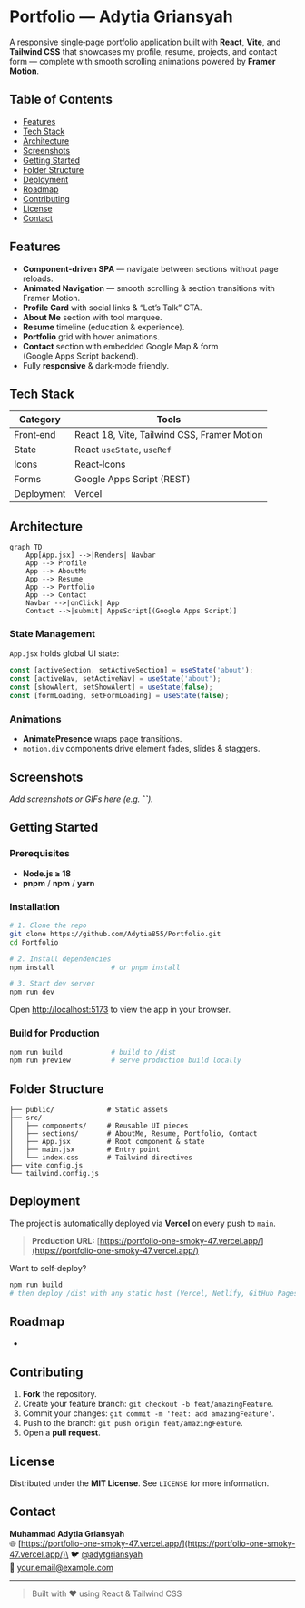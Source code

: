 # Portfolio — Adytia Griansyah



A responsive single‑page portfolio application built with **React**, **Vite**, and **Tailwind CSS** that showcases my profile, resume, projects, and contact form — complete with smooth scrolling animations powered by **Framer Motion**.

## Table of Contents

- [Features](#features)
- [Tech Stack](#tech-stack)
- [Architecture](#architecture)
- [Screenshots](#screenshots)
- [Getting Started](#getting-started)
- [Folder Structure](#folder-structure)
- [Deployment](#deployment)
- [Roadmap](#roadmap)
- [Contributing](#contributing)
- [License](#license)
- [Contact](#contact)

## Features

- **Component‑driven SPA** — navigate between sections without page reloads.
- **Animated Navigation** — smooth scrolling & section transitions with Framer Motion.
- **Profile Card** with social links & “Let’s Talk” CTA.
- **About Me** section with tool marquee.
- **Resume** timeline (education & experience).
- **Portfolio** grid with hover animations.
- **Contact** section with embedded Google Map & form (Google Apps Script backend).
- Fully **responsive** & dark‑mode friendly.

## Tech Stack

| Category   | Tools                                       |
| ---------- | ------------------------------------------- |
| Front‑end  | React 18, Vite, Tailwind CSS, Framer Motion |
| State      | React `useState`, `useRef`                  |
| Icons      | React‑Icons                                 |
| Forms      | Google Apps Script (REST)                   |
| Deployment | Vercel                                      |

## Architecture

```mermaid
graph TD
    App[App.jsx] -->|Renders| Navbar
    App --> Profile
    App --> AboutMe
    App --> Resume
    App --> Portfolio
    App --> Contact
    Navbar -->|onClick| App
    Contact -->|submit| AppsScript[(Google Apps Script)]
```

### State Management

`App.jsx` holds global UI state:

```js
const [activeSection, setActiveSection] = useState('about');
const [activeNav, setActiveNav] = useState('about');
const [showAlert, setShowAlert] = useState(false);
const [formLoading, setFormLoading] = useState(false);
```

### Animations

- **AnimatePresence** wraps page transitions.
- `motion.div` components drive element fades, slides & staggers.

## Screenshots

*Add screenshots or GIFs here (e.g. ****\`\`****).*

## Getting Started

### Prerequisites

- **Node.js ≥ 18**
- **pnpm** / **npm** / **yarn**

### Installation

```bash
# 1. Clone the repo
git clone https://github.com/Adytia855/Portfolio.git
cd Portfolio

# 2. Install dependencies
npm install              # or pnpm install

# 3. Start dev server
npm run dev
```

Open [http://localhost:5173](http://localhost:5173) to view the app in your browser.

### Build for Production

```bash
npm run build            # build to /dist
npm run preview          # serve production build locally
```

## Folder Structure

```text
├── public/             # Static assets
├── src/
│   ├── components/     # Reusable UI pieces
│   ├── sections/       # AboutMe, Resume, Portfolio, Contact
│   ├── App.jsx         # Root component & state
│   ├── main.jsx        # Entry point
│   └── index.css       # Tailwind directives
├── vite.config.js
└── tailwind.config.js
```

## Deployment

The project is automatically deployed via **Vercel** on every push to `main`.

> **Production URL:** [https://portfolio-one-smoky-47.vercel.app/](https://portfolio-one-smoky-47.vercel.app/)

Want to self‑deploy?

```bash
npm run build
# then deploy /dist with any static host (Vercel, Netlify, GitHub Pages, etc.)
```

## Roadmap

-

## Contributing

1. **Fork** the repository.
2. Create your feature branch: `git checkout -b feat/amazingFeature`.
3. Commit your changes: `git commit -m 'feat: add amazingFeature'`.
4. Push to the branch: `git push origin feat/amazingFeature`.
5. Open a **pull request**.

## License

Distributed under the **MIT License**. See `LICENSE` for more information.

## Contact

**Muhammad Adytia Griansyah**\
🌐 [https://portfolio-one-smoky-47.vercel.app/](https://portfolio-one-smoky-47.vercel.app/)\
🐦 [@adytgriansyah](https://twitter.com/adytgriansyah)\
📧 [your.email@example.com](mailto\:your.email@example.com)

---

> Built with ❤️ using React & Tailwind CSS

